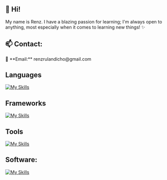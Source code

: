 <h2 align="left">🌱 Hi! </h2>
<p align="left">My name is Renz. I have a blazing passion for learning; I'm always open to anything, most especially when it comes to learning new things! ✨ </p>

<h2>📫 Contact: </h2>
📩 **Email:** renzrulandicho@gmail.com 
<br>

<h2 align="left">Languages</h2>

[![My Skills](https://skillicons.dev/icons?i=js,ts,html,css,python,lua,c,cs,cpp,java)](https://skillicons.dev)


<h2 align="left">Frameworks</h2>

[![My Skills](https://skillicons.dev/icons?i=svelte,vue,tailwind,sass)](https://skillicons.dev)

<h2 align="left">Tools</h2>

[![My Skills](https://skillicons.dev/icons?i=nodejs,mongodb,vite,webpack)](https://skillicons.dev)

<h2 align="left">Software:</h2>

[![My Skills](https://skillicons.dev/icons?i=vscode,visualstudio,blender,unity,ps,pr,ae)](https://skillicons.dev)
